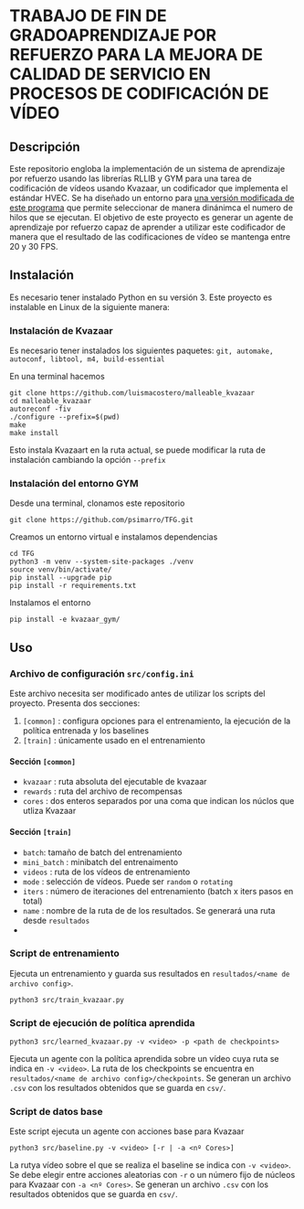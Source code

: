 # TRABAJO DE FIN DE GRADOAPRENDIZAJE POR REFUERZO PARA LA MEJORA DE CALIDAD DE SERVICIO EN PROCESOS DE CODIFICACIÓN DE VÍDEO

## Descripción
Este repositorio engloba la implementación de un sistema de aprendizaje por refuerzo usando las librerías RLLIB y GYM para una tarea de codificación de vídeos usando Kvazaar, un codificador que implementa el estándar HVEC. Se ha diseñado un entorno para [una versión modificada de este programa](https://github.com/luismacostero/malleable_kvazaar) que permite seleccionar de manera dinánimca el numero de hilos que se ejecutan. El objetivo de este proyecto es generar un agente de aprendizaje por refuerzo capaz de aprender a utilizar este codificador de manera que el resultado de las codificaciones de vídeo se mantenga entre 20 y 30 FPS. 

## Instalación
Es necesario tener instalado Python en su versión 3.
Este proyecto es instalable en Linux de la siguiente manera:
   

### Instalación de Kvazaar
Es necesario tener instalados los siguientes paquetes: `git, automake, autoconf, libtool, m4, build-essential`
   
En una terminal hacemos
```
git clone https://github.com/luismacostero/malleable_kvazaar
cd malleable_kvazaar
autoreconf -fiv
./configure --prefix=$(pwd)
make
make install
```

Esto instala Kvazaart en la ruta actual, se puede modificar la ruta de instalación cambiando la opción `--prefix`

### Instalación del entorno GYM
Desde una terminal, clonamos este repositorio
```
git clone https://github.com/psimarro/TFG.git
```
Creamos un entorno virtual e instalamos dependencias
```
cd TFG
python3 -m venv --system-site-packages ./venv
source venv/bin/activate/
pip install --upgrade pip
pip install -r requirements.txt
```
Instalamos el entorno
```
pip install -e kvazaar_gym/
```

## Uso

### Archivo de configuración `src/config.ini`

Este archivo necesita ser modificado antes de utilizar los scripts del proyecto. Presenta dos secciones:
1. `[common]` : configura opciones para el entrenamiento, la ejecución de la política entrenada y los baselines
2. `[train]` : únicamente usado en el entrenamiento

#### Sección `[common]`
* `kvazaar` : ruta absoluta del ejecutable de kvazaar
* `rewards` : ruta del archivo de recompensas
* `cores` : dos enteros separados por una coma que indican los núclos que utliza Kvazaar

#### Sección `[train]`
* `batch`: tamaño de batch del entrenamiento
* `mini_batch` : minibatch del entrenaimento
* `videos` : ruta de los vídeos de entrenamiento
* `mode` : selección de vídeos. Puede ser `random` o `rotating`
* `iters` : número de iteraciones del entrenamiento (batch x iters pasos en total) 
* `name` : nombre de la ruta de de los resultados. Se generará una ruta desde `resultados`
* 
### Script de entrenamiento
Ejecuta un entrenamiento y guarda sus resultados en `resultados/<name de archivo config>`.
```
python3 src/train_kvazaar.py
```

### Script de ejecución de política aprendida

```
python3 src/learned_kvazaar.py -v <video> -p <path de checkpoints>
```
Ejecuta un agente con la política aprendida sobre un vídeo cuya ruta se indica en `-v <video>`.
La ruta de los checkpoints se encuentra en `resultados/<name de archivo config>/checkpoints`.
Se generan un archivo `.csv` con los resultados obtenidos que se guarda en `csv/`.

### Script de datos base
Este script ejecuta un agente con acciones base para Kvazaar
```
python3 src/baseline.py -v <video> [-r | -a <nº Cores>]
```
La rutya vídeo sobre el que se realiza el baseline se indica con `-v <video>`.
Se debe elegir entre acciones aleatorias con `-r` o un número fijo de núcleos para Kvazaar con `-a <nº Cores>`.
Se generan un archivo `.csv` con los resultados obtenidos que se guarda en `csv/`.






